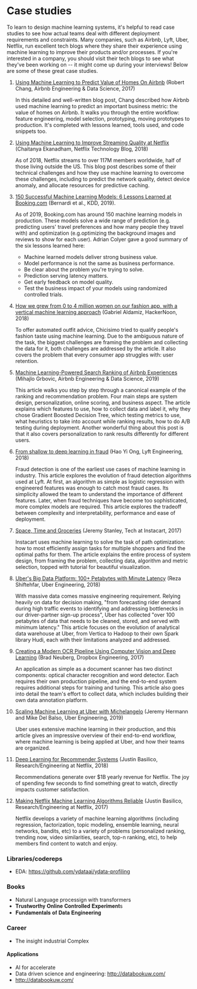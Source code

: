 
# Case studies

To learn to design machine learning systems, it's helpful to read case studies to see how actual teams deal with different deployment requirements and constraints. Many companies, such as Airbnb, Lyft, Uber, Netflix, run excellent tech blogs where they share their experience using machine learning to improve their products and/or processes. If you're interested in a company, you should visit their tech blogs to see what they've been working on -- it might come up during your interviews! Below are some of these great case studies.

1. [Using Machine Learning to Predict Value of Homes On Airbnb](https://medium.com/airbnb-engineering/using-machine-learning-to-predict-value-of-homes-on-airbnb-9272d3d4739d) (Robert Chang, Airbnb Engineering & Data Science, 2017)
	
	In this detailed and well-written blog post, Chang described how Airbnb used machine learning to predict an important business metric: the value of homes on Airbnb. It walks you through the entire workflow: feature engineering, model selection, prototyping, moving prototypes to production. It's completed with lessons learned, tools used, and code snippets too.

2. [Using Machine Learning to Improve Streaming Quality at Netflix](https://medium.com/netflix-techblog/using-machine-learning-to-improve-streaming-quality-at-netflix-9651263ef09f) (Chaitanya Ekanadham, Netflix Technology Blog, 2018)
	
	As of 2018, Netflix streams to over 117M members worldwide, half of those living outside the US. This blog post describes some of their technical challenges and how they use machine learning to overcome these challenges, including to predict the network quality, detect device anomaly, and allocate resources for predictive caching.

3. [150 Successful Machine Learning Models: 6 Lessons Learned at Booking.com](https://blog.acolyer.org/2019/10/07/150-successful-machine-learning-models/) (Bernardi et al., KDD, 2019).
	
	As of 2019, Booking.com has around 150 machine learning models in production. These models solve a wide range of prediction (e.g. predicting users' travel preferences and how many people they travel with) and optimization (e.g.optimizing the background images and reviews to show for each user). Adrian Colyer gave a good summary of the six lessons learned here:
	* Machine learned models deliver strong business value.
	* Model performance is not the same as business performance.
	* Be clear about the problem you're trying to solve.
	* Prediction serving latency matters.
	* Get early feedback on model quality.
	* Test the business impact of your models using randomized controlled trials.

4. [How we grew from 0 to 4 million women on our fashion app, with a vertical machine learning approach](https://medium.com/hackernoon/how-we-grew-from-0-to-4-million-women-on-our-fashion-app-with-a-vertical-machine-learning-approach-f8b7fc0a89d7) (Gabriel Aldamiz, HackerNoon, 2018)
	
	To offer automated outfit advice, Chicisimo tried to qualify people's fashion taste using machine learning. Due to the ambiguous nature of the task, the biggest challenges are framing the problem and collecting the data for it, both challenges are addressed by the article. It also covers the problem that every consumer app struggles with: user retention.

5. [Machine Learning-Powered Search Ranking of Airbnb Experiences](https://medium.com/airbnb-engineering/machine-learning-powered-search-ranking-of-airbnb-experiences-110b4b1a0789) (Mihajlo Grbovic, Airbnb Engineering & Data Science, 2019)
	
	This article walks you step by step through a canonical example of the ranking and recommendation problem. Four main steps are system design, personalization, online scoring, and business aspect. The article explains which features to use, how to collect data and label it, why they chose Gradient Boosted Decision Tree, which testing metrics to use, what heuristics to take into account while ranking results, how to do A/B testing during deployment. Another wonderful thing about this post is that it also covers personalization to rank results differently for different users. 

6. [From shallow to deep learning in fraud](https://eng.lyft.com/from-shallow-to-deep-learning-in-fraud-9dafcbcef743) (Hao Yi Ong, Lyft Engineering, 2018)
	
	Fraud detection is one of the earliest use cases of machine learning in industry. This article explores the evolution of fraud detection algorithms used at Lyft. At first, an algorithm as simple as logistic regression with engineered features was enough to catch most fraud cases. Its simplicity allowed the team to understand the importance of different features. Later, when fraud techniques have become too sophisticated, more complex models are required. This article explores the tradeoff between complexity and interpretability, performance and ease of deployment.

7. [Space, Time and Groceries](https://tech.instacart.com/space-time-and-groceries-a315925acf3a) (Jeremy Stanley, Tech at Instacart, 2017)
	
	Instacart uses machine learning to solve the task of path optimization: how to most efficiently assign tasks for multiple shoppers and find the optimal paths for them.  The article explains the entire process of system design, from framing the problem, collecting data, algorithm and metric selection, topped with tutorial for beautiful visualization.

8. [Uber's Big Data Platform: 100+ Petabytes with Minute Latency](https://eng.uber.com/uber-big-data-platform/) (Reza Shiftehfar, Uber Engineering, 2018)
	
	With massive data comes massive engineering requirement. Relying heavily on data for decision making, "from forecasting rider demand during high traffic events to identifying and addressing bottlenecks in our driver-partner sign-up process", Uber has collected "over 100 petabytes of data that needs to be cleaned, stored, and served with minimum latency." This article focuses on the evolution of analytical data warehouse at Uber, from Vertica to Hadoop to their own Spark library Hudi, each with their limitations analyzed and addressed.

9. [Creating a Modern OCR Pipeline Using Computer Vision and Deep Learning](https://blogs.dropbox.com/tech/2017/04/creating-a-modern-ocr-pipeline-using-computer-vision-and-deep-learning/) (Brad Neuberg, Dropbox Engineering, 2017)
	
	An application as simple as a document scanner has two distinct components: optical character recognition and word detector. Each requires their own production pipeline, and the end-to-end system requires additional steps for training and tuning. This article also goes into detail the team's effort to collect data, which includes building their own data annotation platform.

10. [Scaling Machine Learning at Uber with Michelangelo](https://eng.uber.com/scaling-michelangelo/) (Jeremy Hermann and Mike Del Balso, Uber Engineering, 2019)
	
	Uber uses extensive machine learning in their production, and this article gives an impressive overview of their end-to-end workflow, where machine learning is being applied at Uber, and how their teams are organized.
	
11. [Deep Learning for Recommender Systems](https://bit.ly/2XXLEDV) (Justin Basilico, Research/Engineering at Netflix, 2018)
	
	Recommendations generate over $1B yearly revenue for Netflix. The joy of spending few seconds to find something great to watch, directly impacts customer satisfaction.	
	
12. [Making Netflix Machine Learning Algorithms Reliable](https://bit.ly/2ONtXmp) (Justin Basilico, Research/Engineering at Netflix, 2017) 

	Netflix develops a variety of machine learning algorithms (including regression, factorization, topic modeling, ensemble learning, neural networks, bandits, etc) to a variety of problems (personalized ranking, trending now, video similarities, search, top-n ranking, etc), to help members find content to watch and enjoy.






### Libraries/codereps

- EDA: https://github.com/ydataai/ydata-profiling

### Books
- Natural Language processign with transformers 
- 𝐓𝐫𝐮𝐬𝐭𝐰𝐨𝐫𝐭𝐡𝐲 𝐎𝐧𝐥𝐢𝐧𝐞 𝐂𝐨𝐧𝐭𝐫𝐨𝐥𝐥𝐞𝐝 𝐄𝐱𝐩𝐞𝐫𝐢𝐦𝐞𝐧𝐭s
- 𝐅𝐮𝐧𝐝𝐚𝐦𝐞𝐧𝐭𝐚𝐥𝐬 𝐨𝐟 𝐃𝐚𝐭𝐚 𝐄𝐧𝐠𝐢𝐧𝐞𝐞𝐫𝐢𝐧𝐠

### Career 
- The insight industrial Complex 

#### Applications

- AI for accelerate
- Data driven science and engineering: http://databookuw.com/
- http://databookuw.com/
